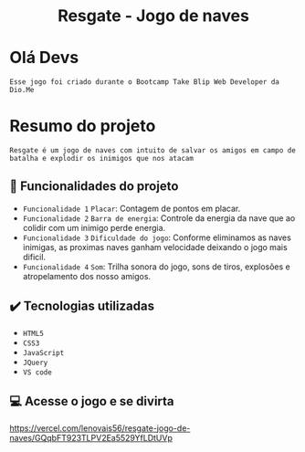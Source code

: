<h1 align="center" font-size="bold" color-font="red"> Resgate - Jogo de naves </h1>

# Olá Devs
<p> 
  
  ``Esse jogo foi criado durante o Bootcamp Take Blip Web Developer da Dio.Me``

</p>

# Resumo do projeto

<p>
  
  ``Resgate é um jogo de naves com intuito de salvar os amigos em campo de batalha e explodir os inimigos que nos atacam``

</p>

## 🔨 Funcionalidades do projeto

- `Funcionalidade 1` `Placar`: Contagem de pontos em placar.
- `Funcionalidade 2` `Barra de energia`: Controle da energia da nave que ao colidir com um inimigo perde energia.
- `Funcionalidade 3` `Dificuldade do jogo`: Conforme eliminamos as naves inimigas, as proximas naves ganham velocidade deixando o jogo mais dificil.
- `Funcionalidade 4` `Som`: Trilha sonora do jogo, sons de tiros, explosões e atropelamento dos nosso amigos.

## ✔️ Tecnologias utilizadas

- ``HTML5``
- ``CSS3``
- ``JavaScript``
- ``JQuery``
- ``VS code``

## 💻 Acesse o jogo e se divirta

https://vercel.com/lenovais56/resgate-jogo-de-naves/GQqbFT923TLPV2Ea5529YfLDtUVp
